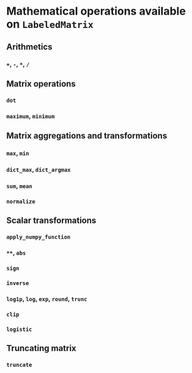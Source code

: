 # Mathematical operations available on `LabeledMatrix`
## Arithmetics
### `+`, `-`, `*`, `/`
## Matrix operations
### `dot`
### `maximum`, `minimum`
## Matrix aggregations and transformations
### `max`, `min`
### `dict_max`, `dict_argmax`
### `sum`, `mean`
### `normalize`
## Scalar transformations
### `apply_numpy_function`
### `**`, `abs`
### `sign`
### `inverse`
### `log1p`, `log`, `exp`, `round`, `trunc`
### `clip`
### `logistic`
## Truncating matrix
### `truncate` 
